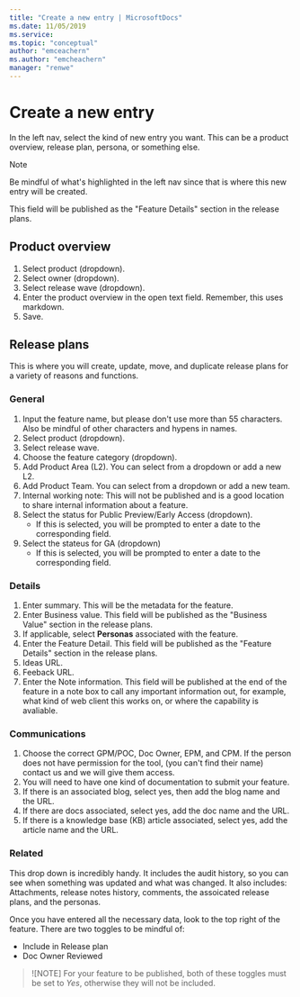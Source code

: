 ```yaml
---
title: "Create a new entry | MicrosoftDocs"
ms.date: 11/05/2019
ms.service: 
ms.topic: "conceptual"
author: "emceachern"
ms.author: "emcheachern"
manager: "renwe"
---
```


# Create a new entry

In the left nav, select the kind of new entry you want. This can be a product overview, release plan, persona, or something else. 

> [!NOTE]
> Be mindful of what's highlighted in the left nav since that is where this new entry will be created.

This field will be published as the "Feature Details" section in the release plans.

## Product overview
1. Select product (dropdown).
2. Select owner (dropdown).
3. Select release wave (dropdown).
4. Enter the product overview in the open text field. Remember, this uses markdown.
5. Save.

## Release plans

This is where you will create, update, move, and duplicate release plans for a variety of reasons and functions.

### General 
1. Input the feature name, but please don't use more than 55 characters. Also be mindful of other characters and hypens in names. 
2. Select product (dropdown).
3. Select release wave.
4. Choose the feature category (dropdown).
5. Add Product Area (L2). You can select from a dropdown or add a new L2. 
6. Add Product Team. You can select from a dropdown or add a new team.
7. Internal working note: This will not be published and is a good location to share internal information about a feature. 
8. Select the status for Public Preview/Early Access (dropdown).
   * If this is selected, you will be prompted to enter a date to the corresponding field. 
9. Select the stateus for GA (dropdown)
   * If this is selected, you will be prompted to enter a date to the corresponding field. 

### Details 
1. Enter summary. This will be the metadata for the feature.
2. Enter Business value. This field will be published as the "Business Value" section in the release plans.
3. If applicable, select **Personas** associated with the feature.
4. Enter the Feature Detail. This field will be published as the "Feature Details" section in the release plans.
5. Ideas URL. <!--(what is this?)-->
6. Feeback URL. <!--(where do they find this?)-->
7. Enter the Note information. This field will be published at the end of the feature in a note box to call any important information out, for example, what kind of web client this works on, or where the capability is avaliable. 

### Communications
1. Choose the correct GPM/POC, Doc Owner, EPM, and CPM. If the person does not have permission for the tool, (you can't find their name) contact us and we will give them access. 
2. You will need to have one kind of documentation to submit your feature. 
3. If there is an associated blog, select yes, then add the blog name and the URL.
4. If there are docs associated, select yes, add the doc name and the URL.
5. If there is a knowledge base (KB) article associated, select yes, add the article name and the URL. 

### Related
This drop down is incredibly handy. It includes the audit history, so you can see when something was updated and what was changed. 
It also includes: Attachments, release notes history, comments, the assoicated release plans, and the personas. 

Once you have entered all the necessary data, look to the top right of the feature. There are two toggles to be mindful of: 
* Include in Release plan
* Doc Owner Reviewed

> ![NOTE]
> For your feature to be published, both of these toggles must be set to *Yes*, otherwise they will not be included. 
